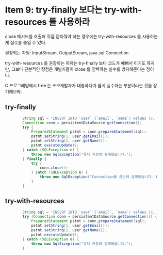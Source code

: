 # Item 9: try-finally 보다는 try-with-resources 를 사용하라

close 메서드를 호출해 직접 닫아줘야 하는 경우에는 try-with-resources 를 사용하는게 실수를 줄일 수 있다.

권장되는 자원: InputStream, OutputStream, java.sql.Connection

try-with-resources 를 권장하는 이유는 try-finally 보다 코드가 예뻐서 이기도 하지만, 그보다 근본적인 장점은 개발자들이 close 를 깜빡하는 실수를 방지해준다는 점이다.

C 프로그래밍에서 free 는 초보개발자가 대충하다가 쉽게 실수하는 부분이라는 것을 상기해보라.

## try-finally

```java
        String sql = "INSERT INTO `user` (`email`, `name`) values (?, ?) ";
        Connection conn = persistentDataSource.getConnection();
        try {
            PreparedStatement pstmt = conn.prepareStatement(sql);
            pstmt.setString(1, user.getEmail());
            pstmt.setString(2, user.getName());
            pstmt.executeUpdate();
        } catch (SQLException e) {
            throw new SqlException("유저 저장에 실패했습니다.");
        } finally {
            try {
                conn.close();
            } catch (SQLException e) {
                throw new SqlException("Connection을 끊는데 실패했습니다. timeout 에러가 뜰 확률이 생깁니다.");
            }
        }
```

## try-with-resources

```java
        String sql = "INSERT INTO `user` (`email`, `name`) values (?, ?) ";
        try (Connection conn = persistentDataSource.getConnection()) {
            PreparedStatement pstmt = conn.prepareStatement(sql);
            pstmt.setString(1, user.getEmail());
            pstmt.setString(2, user.getName());
            pstmt.executeUpdate();
        } catch (SQLException e) {
            throw new SqlException("유저 저장에 실패했습니다.");
        }
```
